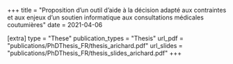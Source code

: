 +++ title = "Proposition d’un outil d’aide à la décision adapté aux contraintes et aux enjeux d’un soutien informatique aux consultations médicales coutumières" date = 2021-04-06

[extra] type = "These" publication_types = "Thesis" url_pdf = "publications/PhDThesis_FR/thesis_arichard.pdf" url_slides = "publications/PhDThesis_FR/thesis_slides_arichard.pdf" +++
